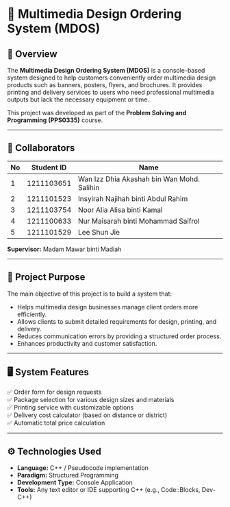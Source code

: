 # 🎨 Multimedia Design Ordering System (MDOS)

## 📘 Overview
The **Multimedia Design Ordering System (MDOS)** is a console-based system designed to help customers conveniently order multimedia design products such as banners, posters, flyers, and brochures. It provides printing and delivery services to users who need professional multimedia outputs but lack the necessary equipment or time.

This project was developed as part of the **Problem Solving and Programming (PPS0335)** course.

---

## 👥 Collaborators
| No | Student ID | Name 
|----|------|-------------
| 1 | 1211103651 | Wan Izz Dhia Akashah bin Wan Mohd. Salihin 
| 2 | 1211101523 | Insyirah Najihah binti Abdul Rahim
| 3 | 1211103754 | Noor Alia Alisa binti Kamal
| 4 | 1211100633 | Nur Maisarah binti Mohammad Saifrol
| 5 | 1211101529 | Lee Shun Jie 

**Supervisor:** Madam Mawar binti Madiah

---

## 🎯 Project Purpose
The main objective of this project is to build a system that:
- Helps multimedia design businesses manage client orders more efficiently.  
- Allows clients to submit detailed requirements for design, printing, and delivery.  
- Reduces communication errors by providing a structured order process.  
- Enhances productivity and customer satisfaction.  

---

## 🖥️ System Features
✅ Order form for design requests  
✅ Package selection for various design sizes and materials  
✅ Printing service with customizable options  
✅ Delivery cost calculator (based on distance or district)  
✅ Automatic total price calculation  

---

## ⚙️ Technologies Used
- **Language:** C++ / Pseudocode implementation  
- **Paradigm:** Structured Programming  
- **Development Type:** Console Application  
- **Tools:** Any text editor or IDE supporting C++ (e.g., Code::Blocks, Dev-C++)  

